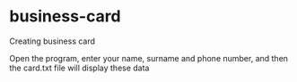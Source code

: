 # business-card
Creating business card

Open the program, enter your name, surname and phone number, and then the card.txt file will display these data
